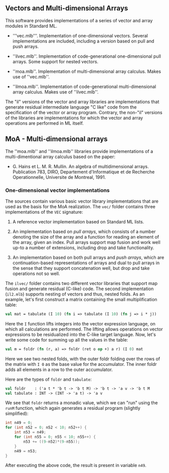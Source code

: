 ## Vectors and Multi-dimensional Arrays

This software provides implementations of a series of vector and array
modules in Standard ML.

 * '''vec.mlb'''. Implementation of one-dimensional vectors. Several
   implementations are included, including a version based on pull and
   push arrays.

 * ''ilvec.mlb''. Implementation of code-generational one-dimensional
   pull arrays. Some support for nested vectors.

 * ''moa.mlb''. Implementation of multi-dimensional array
   calculus. Makes use of ''vec.mlb''.

 * ''ilmoa.mlb''. Implementation of code-generational
   multi-dimensional array calculus. Makes use of ''ilvec.mlb''.

The "il" versions of the vector and array libraries are
implementations that generate residual intermediate language "C like"
code from the specification of the vector or array program. Contrary,
the non-"il" versions of the libraries are implementations for which
the vector and array operations are performed in ML itself. 

## MoA - Multi-dimensional arrays

The ''moa.mlb'' and ''ilmoa.mlb'' libraries provide implementations of
a multi-dimentional array calculus based on the paper:

 * G. Hains et L. M. R. Mullin. An algebra of multidimensional
   arrays. Publication 783, DIRO, Departement d'Informatique et de
   Recherche Operationnelle, Universite de Montreal, 1991.

### One-dimensional vector implementations

The sources contain various basic vector library implementations that
are used as the basis for the MoA realization. The `vec/` folder
contains three implementations of the `VEC` signature:

  1. A reference vector implementation based on Standard ML lists.

  1. An implementation based on _pull arrays_, which consists of a
     number denoting the size of the array and a function for reading
     an element of the array, given an index. Pull arrays support map
     fusion and work well up-to a number of extensions, including drop
     and take functionality.

  1. An implementation based on both pull arrays and _push arrays_,
     which are continuation-based representations of arrays and dual to
     pull arrays in the sense that they support concatenation well,
     but drop and take operations not so well.

The `ilvec/` folder contains two different vector libraries that
support map fusion and generate residual (C-like) code. The second
implementation (`il2.mlb`) supports nesting of vectors and thus,
nested folds. As an example, let's first construct a matrix containing
the small multiplification table:

```sml
val mat = tabulate (I 10) (fn i => tabulate (I 10) (fn j => i * j))
```
                                   
Here the `I` function lifts integers into the vector expression
language, on which all calculations are performed. The lifting allows
operations on vector expressions to be residualized into the C-like
target language. Now, let's write some code for summing up all the
values in the table:

```sml
val m = foldr (fn (r, a) => foldr (ret o op +) a r) (I 0) mat
```

Here we see two nested folds, with the outer foldr folding over the
rows of the matrix with `I 0` as the base value for the
accumulator. The inner foldr adds all elements in a row to the outer
accumulator.

Here are the types of `foldr` and `tabulate`:

```sml
val foldr    : ('a t * 'b t -> 'b t M) -> 'b t -> 'a v -> 'b t M
val tabulate : INT -> (INT -> 'a t) -> 'a v
```

We see that `foldr` returns a monadic value, which we can "run" using
the `runM` function, which again generates a residual program
(slightly simplified):

```c
int n49 = 0;
for (int n52 = 0; n52 < 10; n52++) {
    int n53 = n49;
    for (int n55 = 0; n55 < 10; n55++) {
        n53 += ((9-n52)*(9-n55));
    }
    n49 = n53;
}
```

After executing the above code, the result is present in variable
`n49`.

